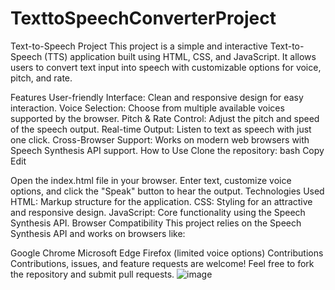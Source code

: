 # TexttoSpeechConverterProject

Text-to-Speech Project
This project is a simple and interactive Text-to-Speech (TTS) application built using HTML, CSS, and JavaScript. It allows users to convert text input into speech with customizable options for voice, pitch, and rate.

Features
User-friendly Interface: Clean and responsive design for easy interaction.
Voice Selection: Choose from multiple available voices supported by the browser.
Pitch & Rate Control: Adjust the pitch and speed of the speech output.
Real-time Output: Listen to text as speech with just one click.
Cross-Browser Support: Works on modern web browsers with Speech Synthesis API support.
How to Use
Clone the repository:
bash
Copy
Edit

Open the index.html file in your browser.
Enter text, customize voice options, and click the "Speak" button to hear the output.
Technologies Used
HTML: Markup structure for the application.
CSS: Styling for an attractive and responsive design.
JavaScript: Core functionality using the Speech Synthesis API.
Browser Compatibility
This project relies on the Speech Synthesis API and works on browsers like:

Google Chrome
Microsoft Edge
Firefox (limited voice options)
Contributions
Contributions, issues, and feature requests are welcome! Feel free to fork the repository and submit pull requests.
![image](https://github.com/user-attachments/assets/569ddf81-f721-4172-95bc-0a7503f7f61e)
